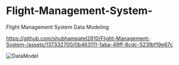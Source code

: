 # Flight-Management-System-
Flight Management System Data Modeling 

https://github.com/shubhampatel2810/Flight-Management-System-/assets/137332700/0b463111-1aba-49ff-8cdc-523fbf19e67c

![DataModel](https://github.com/shubhampatel2810/Flight-Management-System-/assets/137332700/d74bddb8-b27c-4ff8-89ae-187839224ded)



